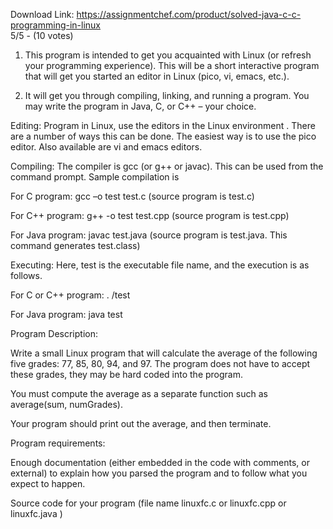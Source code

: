 Download Link: https://assignmentchef.com/product/solved-java-c-c-programming-in-linux
<br>
5/5 - (10 votes)

1. This program is intended to get you acquainted with Linux (or refresh your programming experience).  This will be a short interactive program that will get you started an editor in Linux (pico, vi, emacs, etc.).

2. It will get you through compiling, linking, and running a program.  You may write the program in Java, C, or C++ – your choice.

Editing: Program in Linux, use the editors in the Linux environment . There are a number of ways this can be done. The easiest way is to use the pico editor.  Also available are vi and emacs editors.

Compiling: The compiler is gcc  (or g++ or javac). This can be used from the command prompt. Sample compilation is

For C program: gcc –o test test.c                   (source program is test.c)

For C++ program: g++ -o test test.cpp          (source program is test.cpp)

For Java program: javac test.java                 (source program is test.java. This command generates test.class)

Executing: Here, test is the executable file name, and the execution is as follows.

For C or C++ program: . /test

For Java program: java test

Program Description:

Write a small Linux program that will calculate the average of the following five grades:  77, 85, 80, 94, and 97.  The program does not have to accept these grades, they may be hard coded into the program.

You must compute the average as a separate function such as average(sum, numGrades).

Your program should print out the average, and then terminate.

Program requirements:

Enough documentation (either embedded in the code with comments, or external) to explain how you parsed the program and to follow what you expect to happen.

Source code for your program (file name linuxfc.c or linuxfc.cpp or linuxfc.java )